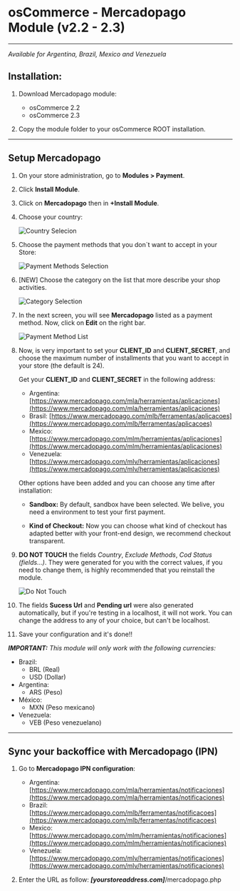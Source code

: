 # osCommerce - Mercadopago Module (v2.2 - 2.3)
---
*Available for Argentina, Brazil, Mexico and Venezuela*


## Installation:

1. Download Mercadopago module:
    * osCommerce 2.2
    * osCommerce 2.3

2. Copy the module folder to your osCommerce ROOT installation.

---
## Setup Mercadopago

1. On your store administration, go to **Modules > Payment**.

2. Click **Install Module**.

3. Click on **Mercadopago** then in **+Install Module**.

4. Choose your country:

	<img src="https://raw.github.com/mercadopago/cart-oscommerce/master/README.img/CountrySelection.png" alt="Country Selecion" style="max-width:100%">

5. Choose the payment methods that you don´t want to accept in your Store:

	<img src="https://raw.github.com/mercadopago/cart-oscommerce/master/README.img/PaymentMethodsSelection.png" alt="Payment Methods Selection" style="max-width:100%">

6. [NEW] Choose the category on the list that more describe your shop activities.

	<img src="https://raw.github.com/mercadopago/cart-oscommerce/master/README.img/CategorySelection.png" alt="Category Selection" style="max-width:100%">

7. In the next screen, you will see **Mercadopago** listed as a payment method. Now, click on **Edit** on the right bar.
 
	<img src="https://raw.github.com/mercadopago/cart-oscommerce/master/README.img/PaymentMethodList.png" alt="Payment Method List" style="max-width:100%">

8. Now, is very important to set your **CLIENT_ID** and **CLIENT_SECRET**, and choose the maximum number of installments that you want to accept in your store (the default is 24).
	
	Get your **CLIENT_ID** and **CLIENT_SECRET** in the following address:
	* Argentina: [https://www.mercadopago.com/mla/herramientas/aplicaciones](https://www.mercadopago.com/mla/herramientas/aplicaciones)
	* Brasil: [https://www.mercadopago.com/mlb/ferramentas/aplicacoes](https://www.mercadopago.com/mlb/ferramentas/aplicacoes)
	* Mexico: [https://www.mercadopago.com/mlm/herramientas/aplicaciones](https://www.mercadopago.com/mlm/herramientas/aplicaciones)
	* Venezuela: [https://www.mercadopago.com/mlv/herramientas/aplicaciones](https://www.mercadopago.com/mlv/herramientas/aplicaciones)

	Other options have been added and you can choose any time after installation:

	- **Sandbox:** By default, sandbox have been selected. We belive, you need a environment to test your first payment.

	- **Kind of Checkout:** Now you can choose what kind of checkout has adapted better with your front-end design, we recommend checkout transparent.


9. **DO NOT TOUCH** the fields *Country*, *Exclude Methods*, *Cod Status (fields…)*. They were generated for you with the correct values, if you need to change them, is highly recommended that you reinstall the module.

	<img src="https://raw.github.com/mercadopago/cart-oscommerce/master/README.img/DoNotTouch.png" alt="Do Not Touch" style="max-width:100%">

10. The fields **Sucess Url** and **Pending url** were also generated automatically, but if you're testing in a localhost, it will not work. You can change the address to any of your choice, but can't be localhost.

11. Save your configuration and it's done!!

***IMPORTANT:***
*This module will only work with the following currencies:*

* Brazil:
	* BRL (Real)
	* USD (Dollar)
* Argentina:
	* ARS (Peso)
* México:
	* MXN  (Peso mexicano)
* Venezuela:
	* VEB (Peso venezuelano)

---
## Sync your backoffice with Mercadopago (IPN) 

1. Go to **Mercadopago IPN configuration**:
	* Argentina: [https://www.mercadopago.com/mla/herramientas/notificaciones](https://www.mercadopago.com/mla/herramientas/notificaciones)
	* Brazil: [https://www.mercadopago.com/mlb/ferramentas/notificacoes](https://www.mercadopago.com/mlb/ferramentas/notificacoes)
	* Mexico: [https://www.mercadopago.com/mlm/herramientas/notificaciones](https://www.mercadopago.com/mlm/herramientas/notificaciones)
	* Venezuela: [https://www.mercadopago.com/mlv/herramientas/notificaciones](https://www.mercadopago.com/mlv/herramientas/notificaciones)


2. Enter the URL as follow: ***[yourstoreaddress.com]***/mercadopago.php
